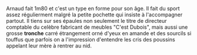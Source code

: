 Arnaud fait 1m80 et c'est un type en forme pour son âge. Il fait du sport assez régulierment malgré la petite pochette qui insiste à l'accompagner partout. Il tiens sur ses épaules non seulement le titre de directeur comptable du celèbre fabricant de meubles "C'est Dubois", mais aussi une grosse **tronche** carré étrangement orné d'yeux en amande et des sourcils si touffus que parfois on a l'impression d'entendre les cris des poussins appelant leur mère à rentrer au nid.
